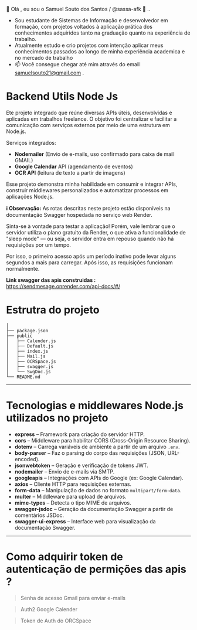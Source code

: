 👋 Olá , eu sou o Samuel Souto dos Santos / @sassa-afk 👀 ..
- Sou estudante de Sistemas de Informação e desenvolvedor em formação, com projetos voltados à aplicação prática dos conhecimentos adquiridos tanto na graduação quanto na experiência de trabalho.
- Atualmente estudo e crio projetos com intenção aplicar meus conhecimentos passados ao longo de minha experiência academica e no mercado de trabalho 
- 📫 Você consegue chegar até mim através do email samuelsouto21@gmail.com .

# Backend Utils Node Js
 

Ete projeto integrado que reúne diversas APIs úteis, desenvolvidas e aplicadas em trabalhos freelance. O objetivo foi centralizar e facilitar a comunicação com serviços externos por meio de uma estrutura em Node.js.

Serviços integrados:

- **Nodemailer** (Envio de e-mails, uso confirmado para caixa de mail GMAIL)
- **Google Calendar** API (agendamento de eventos)
- **OCR API** (leitura de texto a partir de imagens)
 
 Esse projeto demonstra minha habilidade em consumir e integrar APIs, construir middlewares personalizados e automatizar processos em aplicações Node.js.

**ℹ️ Observação:**
As rotas descritas neste projeto estão disponíveis na documentação Swagger hospedada no serviço web Render.

Sinta-se à vontade para testar a aplicação! Porém, vale lembrar que o servidor utiliza o plano gratuito da Render, o que ativa a funcionalidade de "sleep mode" — ou seja, o servidor entra em repouso quando não há requisições por um tempo.

Por isso, o primeiro acesso após um período inativo pode levar alguns segundos a mais para carregar. Após isso, as requisições funcionam normalmente. 

**Link swagger das apis construidas :**
	  https://sendmesage.onrender.com/api-docs/#/

# Estrutra do projeto 

	│
	├── package.json
	├── public
	│   ├── Calender.js
	│   ├── Default.js
	│   ├── index.js
	│   ├── Mail.js
	│   ├── OCRSpace.js
	│   ├── swagger.js
	│   └── SwgDoc.js
	└── README.md

---

# Tecnologias e middlewares Node.js utilizados no projeto

- **express** – Framework para criação do servidor HTTP.
- **cors** – Middleware para habilitar CORS (Cross-Origin Resource Sharing).
- **dotenv** – Carrega variáveis de ambiente a partir de um arquivo `.env`.
- **body-parser** – Faz o parsing do corpo das requisições (JSON, URL-encoded).
- **jsonwebtoken** – Geração e verificação de tokens JWT.
- **nodemailer** – Envio de e-mails via SMTP.
- **googleapis** – Integrações com APIs do Google (ex: Google Calendar).
- **axios** – Cliente HTTP para requisições externas.
- **form-data** – Manipulação de dados no formato `multipart/form-data`.
- **multer** – Middleware para upload de arquivos.
- **mime-types** – Detecta o tipo MIME de arquivos.
- **swagger-jsdoc** – Geração da documentação Swagger a partir de comentários JSDoc.
- **swagger-ui-express** – Interface web para visualização da documentação Swagger.

---

# Como adquirir token de autenticação de permições das apis ?

>Senha de acesso  Gmail para enviar e-mails

>Auth2 Google Calender 

>Token de Auth do ORCSpace